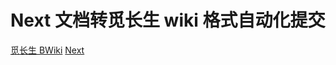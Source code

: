 # Next 文档转觅长生 wiki 格式自动化提交

[觅长生 BWiki](https://wiki.biligame.com/mcs/Next%E9%A6%96%E9%A1%B5)
[Next](https://github.com/magicskysword/Next)

